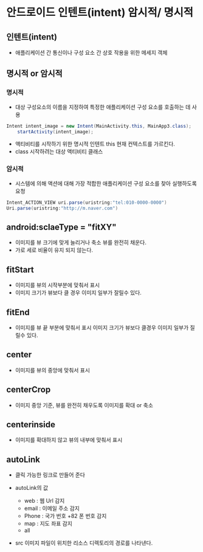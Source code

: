 # 안드로이드 인텐트(intent) 암시적/ 명시적

## 인텐트(intent)
- 애플리케이션 간 통신이나 구성 요소 간 상호 작용을 위한 메세지 객체

## 명시적 or 암시적
### 명시적
- 대상 구성요소의 이름을 지정하여 특정한 애플리케이션 구성 요소를 호출하는 데 사용
``` java
Intent intent_image = new Intent(MainActivity.this, MainApp3.class);
	startActivity(intent_image);
```
- 액티비티를 시작하기 위한 명시적 인텐트 this 현재 컨텍스트를 가르킨다.
- class 시작하려는 대상 액티비티 클래스

### 암시적
- 시스템에 의해 액션에 대해 가장 적합한 애플리케이션 구성 요소를 찾아 실행하도록 요청

```JAVA
Intent_ACTION_VIEW uri.parse(uristring:"tel:010-0000-0000")
Uri.parse(uristring:"http://m.naver.com")
```

## android:sclaeType = "fitXY"
- 이미지를 뷰 크기에 맞게 늘리거나 축소 뷰를 완전히 채운다.
- 가로 세로 비율이 유지 되지 않는다.

## fitStart
- 이미지를 뷰의 시작부분에 맞춰서 표시
- 이미지 크기가 뷰보다 클 경우 이미지 일부가 잘릴수 있다.

## fitEnd
- 이미지를 뷰 끝 부분에 맞춰서 표시 이미지 크기가 뷰보다 클경우 이미지 일부가 질릴수 있다.

## center
- 이미지를 뷰의 중앙에 맞춰서 표시

## centerCrop
- 이미지 중앙 기준, 뷰를 완전히 채우도록 이미지를 확대 or 축소

## centerinside
- 이미지를 확대하지 않고 뷰의 내부에 맞춰서 표시

## autoLink
- 클릭 가능한 링크로 만들어 준다
- autoLink의 값
	- web : 웹 Url 감지
	- email : 이메일 주소 감지
	- Phone : 국가 번호 +82 폰 번호 감지
	- map : 지도 좌표 감지
	- all

- src 이미지 파일이 위치한 리소스 디렉토리의 경로를 나타낸다.
